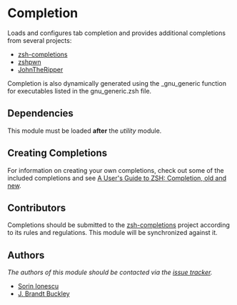 Completion
==========

Loads and configures tab completion and provides additional completions from
several projects:

* [zsh-completions][1]
* [zshpwn][4]
* [JohnTheRipper][5]

Completion is also dynamically generated using the _gnu_generic function for
executables listed in the gnu_generic.zsh file.

Dependencies
------------

This module must be loaded **after** the *utility* module.

Creating Completions
--------------------

For information on creating your own completions, check out some of the included
completions and see [A User's Guide to ZSH: Completion, old and new][3].

Contributors
------------

Completions should be submitted to the [zsh-completions][1] project according
to its rules and regulations. This module will be synchronized against it.

Authors
-------

*The authors of this module should be contacted via the [issue tracker][2].*

  - [Sorin Ionescu](https://github.com/sorin-ionescu)
  - [J. Brandt Buckley](https://github.com/brandt)

[1]: https://github.com/zsh-users/zsh-completions
[2]: https://github.com/sorin-ionescu/prezto/issues
[3]: http://zsh.sourceforge.net/Guide/zshguide06.html
[4]: https://github.com/egeektronic/zshpwn
[5]: https://github.com/magnumripper/JohnTheRipper
